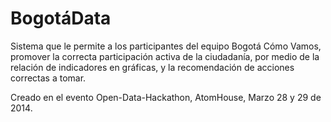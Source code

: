 BogotáData
===

Sistema que le permite a los participantes del equipo Bogotá Cómo Vamos, promover la correcta participación activa de la ciudadanía, por medio de la relación de indicadores en gráficas, y la recomendación de acciones correctas a tomar.

Creado en el evento Open-Data-Hackathon, AtomHouse, Marzo 28 y 29 de 2014.

